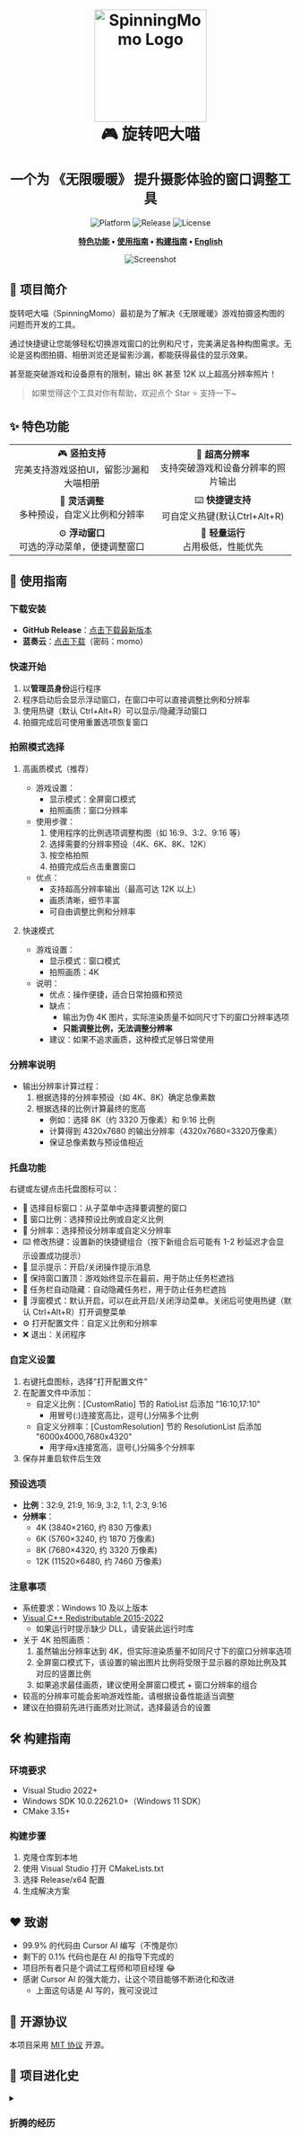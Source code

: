 <div align="center">
  <h1>
    <img src="./docs/logo.png" width="200" alt="SpinningMomo Logo">
    <br/>
    🎮 旋转吧大喵
    <br/><br/>
    <sup>一个为 《无限暖暖》 提升摄影体验的窗口调整工具</sup>
    <br/>

  </h1>

  <p>
    <img alt="Platform" src="https://img.shields.io/badge/platform-Windows-blue?style=flat-square" />
    <img alt="Release" src="https://img.shields.io/github/v/release/ChanIok/SpinningMomo?style=flat-square&color=brightgreen" />
    <img alt="License" src="https://img.shields.io/badge/license-MIT-orange?style=flat-square" />
  </p>

  <p>
    <b>
      <a href="#-特色功能">特色功能</a> •
      <a href="#-使用指南">使用指南</a> •
      <a href="#️-构建指南">构建指南</a> •
      <a href="./docs/README_EN.md">English</a>
    </b>
  </p>

  <img src="./docs/README.jpg" alt="Screenshot" >
</div>

## 🎯 项目简介

旋转吧大喵（SpinningMomo）最初是为了解决《无限暖暖》游戏拍摄竖构图的问题而开发的工具。

通过快捷键让您能够轻松切换游戏窗口的比例和尺寸，完美满足各种构图需求。无论是竖构图拍摄、相册浏览还是留影沙漏，都能获得最佳的显示效果。

甚至能突破游戏和设备原有的限制，输出 8K 甚至 12K 以上超高分辨率照片！

> 如果觉得这个工具对你有帮助，欢迎点个 Star ⭐ 支持一下~

## ✨ 特色功能

<div align="center">
  <table>
    <tr>
      <td align="center">🎮 <b>竖拍支持</b><br/>完美支持游戏竖拍UI，留影沙漏和大喵相册</td>
      <td align="center">📸 <b>超高分辨率</b><br/>支持突破游戏和设备分辨率的照片输出</td>
    </tr>
    <tr>
      <td align="center">📐 <b>灵活调整</b><br/>多种预设，自定义比例和分辨率</td>
      <td align="center">⌨️ <b>快捷键支持</b><br/>可自定义热键(默认Ctrl+Alt+R)</td>
    </tr>
    <tr>
      <td align="center">⚙️ <b>浮动窗口</b><br/>可选的浮动菜单，便捷调整窗口</td>
      <td align="center">🚀 <b>轻量运行</b><br/>占用极低，性能优先</td>
    </tr>
  </table>
</div>

## 📖 使用指南

### 下载安装

- **GitHub Release**：[点击下载最新版本](https://github.com/ChanIok/SpinningMomo/releases/latest)
- **蓝奏云**：[点击下载](https://wwf.lanzoul.com/b0sxagp0d)（密码：momo）

### 快速开始

1. 以**管理员身份**运行程序
2. 程序启动后会显示浮动窗口，在窗口中可以直接调整比例和分辨率
3. 使用热键（默认 Ctrl+Alt+R）可以显示/隐藏浮动窗口
4. 拍摄完成后可使用重置选项恢复窗口

### 拍照模式选择

1. 高画质模式（推荐）
   - 游戏设置：
     * 显示模式：全屏窗口模式
     * 拍照画质：窗口分辨率
   - 使用步骤：
     1. 使用程序的比例选项调整构图（如 16:9、3:2、9:16 等）
     2. 选择需要的分辨率预设（4K、6K、8K、12K）
     3. 按空格拍照
     4. 拍摄完成后点击重置窗口
   - 优点：
     * 支持超高分辨率输出（最高可达 12K 以上）
     * 画质清晰，细节丰富
     * 可自由调整比例和分辨率

2. 快速模式
   - 游戏设置：
     * 显示模式：窗口模式
     * 拍照画质：4K
   - 说明：
     * 优点：操作便捷，适合日常拍摄和预览
     * 缺点：
       - 输出为伪 4K 图片，实际渲染质量不如同尺寸下的窗口分辨率选项
       - **只能调整比例，无法调整分辨率**
     * 建议：如果不追求画质，这种模式足够日常使用

### 分辨率说明
- 输出分辨率计算过程：
  1. 根据选择的分辨率预设（如 4K、8K）确定总像素数
  2. 根据选择的比例计算最终的宽高
     - 例如：选择 8K（约 3320 万像素）和 9:16 比例
     - 计算得到 4320x7680 的输出分辨率（4320x7680=3320万像素）
     - 保证总像素数与预设值相近

### 托盘功能

右键或左键点击托盘图标可以：

- 🎯 选择目标窗口：从子菜单中选择要调整的窗口
- 📐 窗口比例：选择预设比例或自定义比例
- 📏 分辨率：选择预设分辨率或自定义分辨率
- ⌨️ 修改热键：设置新的快捷键组合（按下新组合后可能有 1-2 秒延迟才会显示设置成功提示）
- 🔔 显示提示：开启/关闭操作提示消息
- 📍 保持窗口置顶：游戏始终显示在最前，用于防止任务栏遮挡
- 🔽 任务栏自动隐藏：自动隐藏任务栏，用于防止任务栏遮挡
- 📱 浮窗模式：默认开启，可以在此开启/关闭浮动菜单。关闭后可使用热键（默认 Ctrl+Alt+R）打开调整菜单
- ⚙️ 打开配置文件：自定义比例和分辨率
- ❌ 退出：关闭程序

### 自定义设置

1. 右键托盘图标，选择"打开配置文件"
2. 在配置文件中添加：
   - 自定义比例：[CustomRatio] 节的 RatioList 后添加 "16:10,17:10"
     - 用冒号(:)连接宽高比，逗号(,)分隔多个比例
   - 自定义分辨率：[CustomResolution] 节的 ResolutionList 后添加 "6000x4000,7680x4320"
     - 用字母x连接宽高，逗号(,)分隔多个分辨率
3. 保存并重启软件后生效

### 预设选项

- **比例**：32:9, 21:9, 16:9, 3:2, 1:1, 2:3, 9:16
- **分辨率**：
  - 4K (3840×2160, 约 830 万像素)
  - 6K (5760×3240, 约 1870 万像素)
  - 8K (7680×4320, 约 3320 万像素)
  - 12K (11520×6480, 约 7460 万像素)

### 注意事项

- 系统要求：Windows 10 及以上版本
- [Visual C++ Redistributable 2015-2022](https://aka.ms/vs/17/release/vc_redist.x64.exe)
  - 如果运行时提示缺少 DLL，请安装此运行时库
- 关于 4K 拍照画质：
  1. 虽然输出分辨率达到 4K，但实际渲染质量不如同尺寸下的窗口分辨率选项
  2. 全屏窗口模式下，该设置的输出图片比例将受限于显示器的原始比例及其对应的竖置比例
  3. 如果追求最佳画质，建议使用全屏窗口模式 + 窗口分辨率的组合
- 较高的分辨率可能会影响游戏性能，请根据设备性能适当调整
- 建议在拍摄前先进行画质对比测试，选择最适合的设置

## 🛠️ 构建指南

### 环境要求

- Visual Studio 2022+
- Windows SDK 10.0.22621.0+（Windows 11 SDK）
- CMake 3.15+

### 构建步骤

1. 克隆仓库到本地
2. 使用 Visual Studio 打开 CMakeLists.txt
3. 选择 Release/x64 配置
4. 生成解决方案

## ❤️ 致谢

- 99.9% 的代码由 Cursor AI 编写（不愧是你）
- 剩下的 0.1% 代码也是在 AI 的指导下完成的
- 项目所有者只是个调试工程师和项目经理 😂
- 感谢 Cursor AI 的强大能力，让这个项目能够不断进化和改进
  - 上面这句话是 AI 写的，我可没说过

## 📄 开源协议

本项目采用 [MIT 协议](LICENSE) 开源。

## 📅 项目进化史 
<details>
<summary><h3>折腾的经历</h3></summary>

> _以下是 Cursor AI 生成的历史_

### v0.1.0 - 投屏大法好？

尝试用 Windows Graphics Capture API 实现实时画面捕获和旋转。  
效果很酷！但实际用起来... 嗯... UI 还是横着的啊喂！  
[查看代码](https://github.com/ChanIok/SpinningMomo/tree/v0.1.0)

### v0.2.0 - 灵光一闪

"既然 UI 不转，那我转屏幕总行了吧！"  
结果：确实可以，但是... 你愿意继续歪着脖子玩游戏吗？  
[查看代码](https://github.com/ChanIok/SpinningMomo/tree/v0.2.0)

### v0.3.0 - 顿悟时刻

终于开窍了 —— 旋转窗口才是正道！  
完美解决 UI 翻转问题，画质也不受影响，这才是真正的优雅方案！  
[查看代码](https://github.com/ChanIok/SpinningMomo/tree/v0.3.0)

### v0.4.0 - 意外之喜

某天摸鱼时的意外发现：  
全屏窗口模式 + 拍照画质选择窗口分辨率 = 8K 照片？！  
这个 bug 我喜欢，这个 bug 我留着！  
[查看代码](https://github.com/ChanIok/SpinningMomo/tree/v0.4.0)

</details>
